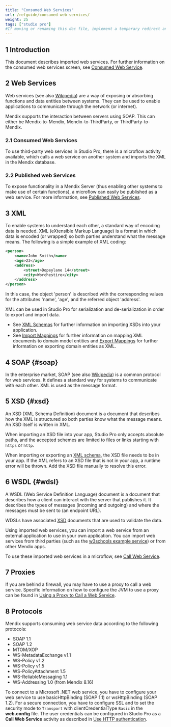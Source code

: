```yaml
---
title: "Consumed Web Services"
url: /refguide/consumed-web-services/
weight: 25
tags: ["studio pro"]
#If moving or renaming this doc file, implement a temporary redirect and let the respective team know they should update the URL in the product. See Mapping to Products for more details.
---
```


## 1 Introduction

This document describes imported web services. For further information on the consumed web services screen, see [Consumed Web Service](/refguide/consumed-web-service/).

## 2 Web Services

Web services (see also [Wikipedia](http://en.wikipedia.org/wiki/Web_service)) are a way of exposing or absorbing functions and data entities between systems. They can be used to enable applications to communicate through the network (or internet).

Mendix supports the interaction between servers using SOAP. This can either be Mendix-to-Mendix, Mendix-to-ThirdParty, or ThirdParty-to-Mendix.

### 2.1 Consumed Web Services

To use third-party web services in Studio Pro, there is a microflow activity available, which calls a web service on another system and imports the XML in the Mendix database.

### 2.2 Published web Services

To expose functionality in a Mendix Server (thus enabling other systems to make use of certain functions), a microflow can easily be published as a web service. For more information, see [Published Web Services](/refguide/published-web-services/).

## 3 XML

To enable systems to understand each other, a standard way of encoding data is needed. XML (eXtensible Markup Language) is a format in which data is encoded (or wrapped) so both parties understand what the message means. The following is a simple example of XML coding:

```xml
<person>
	<name>John Smith</name>
	<age>23</age>
	<address>
		<street>Dopeylane 14</street>
		<city>Worchestire</city>
	</address>
</person>
```

In this case, the object 'person' is described with the corresponding values for the attributes 'name', 'age', and the referred object 'address'.

XML can be used in Studio Pro for serialization and de-serialization in order to export and import data.

* See [XML Schemas](/refguide/xml-schemas/) for further information on importing XSDs into your application.
* See  [Import Mappings](/refguide/import-mappings/) for further information on mapping XML documents to domain model entities and [Export Mappings](/refguide/export-mappings/) for further information on exporting domain entities as XML.

## 4 SOAP {#soap}

In the enterprise market, SOAP (see also [Wikipedia](http://en.wikipedia.org/wiki/SOAP_(protocol))) is a common protocol for web services. It defines a standard way for systems to communicate with each other. XML is used as the message format.

## 5 XSD {#xsd}

An XSD (XML Schema Definition) document is a document that describes how the XML is structured so both parties know what the message means. An XSD itself is written in XML.

When importing an XSD file into your app, Studio Pro only accepts absolute paths, and the accepted schemes are limited to files or links starting with `https` or `http`.

When importing or exporting an [XML schema](/refguide/xml-schema-support/), the XSD file needs to be in your app. If the XML refers to an XSD file that is not in your app, a runtime error will be thrown. Add the XSD file manually to resolve this error.

## 6 WSDL {#wdsl}

A WSDL (Web Service Definition Language) document is a document that describes how a client can interact with the server that publishes it. It describes the types of messages (incoming and outgoing) and where the messages must be sent to (an endpoint URL).

WDSLs have associated [XSD](#xsd) documents that are used to validate the data.

Using imported web services, you can import a web service from an external application to use in your own application. You can import web services from third parties (such as the
[w3schools example service](http://www.w3schools.com/xml/tempconvert.asmx?WSDL)) or from other Mendix apps.

To use these imported web services in a microflow, see [Call Web Service](/refguide/call-web-service-action/).

## 7 Proxies

If you are behind a firewall, you may have to use a proxy to call a web service. Specific information on how to configure the JVM to use a proxy can be found in [Using a Proxy to Call a Web Service](/refguide/using-a-proxy-to-call-a-webservice/).

## 8 Protocols

Mendix supports consuming web service data according to the following protocols:

* SOAP 1.1
* SOAP 1.2
* MTOM/XOP
* WS-MetadataExchange v1.1
* WS-Policy v1.2
* WS-Policy v1.5
* WS-PolicyAttachment 1.5
* WS-ReliableMessaging 1.1
* WS-Addressing 1.0 (from Mendix 8.16)

To connect to a Microsoft .NET web service, you have to configure your web service to use basicHttpBinding (SOAP 1.1) or wsHttpBinding (SOAP 1.2). For a secure connection, you have to configure SSL and to set the security mode to `Transport` with clientCredentialType `Basic` in the **web.config** file. The user credentials can be configured in Studio Pro as a **Call Web Service** activity as described in [Use HTTP authentication](/refguide/call-web-service-action/#http-headers).
